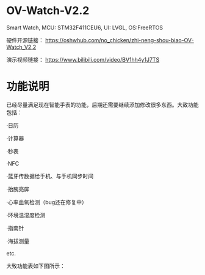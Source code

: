 # OV-Watch-V2.2
Smart Watch, MCU: STM32F411CEU6, UI: LVGL, OS:FreeRTOS 

硬件开源链接：
https://oshwhub.com/no_chicken/zhi-neng-shou-biao-OV-Watch_V2.2

演示视频链接：
https://www.bilibili.com/video/BV1hh4y1J7TS

# 功能说明
已经尽量满足现在智能手表的功能，后期还需要继续添加修改很多东西。大致功能包括：

·日历

·计算器

·秒表

·NFC

·蓝牙传数据给手机、与手机同步时间

·抬腕亮屏

·心率血氧检测（bug还在修复中）

·环境温湿度检测

·指南针

·海拔测量

etc.

大致功能表如下图所示：




